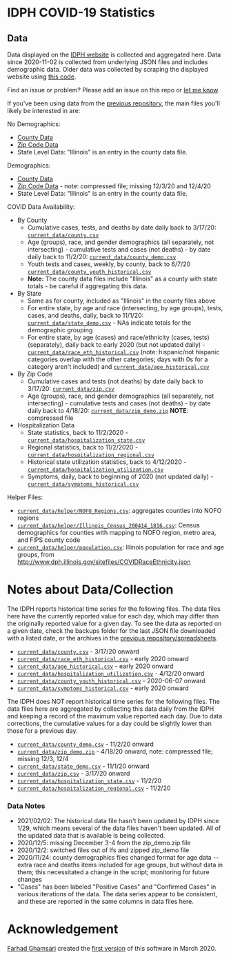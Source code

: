 # IDPH COVID-19 Statistics

## Data

Data displayed on the [IDPH website](http://www.dph.illinois.gov/covid19/covid19-statistics) is collected and aggregated here.  Data since 2020-11-02 is collected from underlying JSON files and includes demographic data.  Older data was collected by scraping the displayed website using [this code](https://github.com/FarhadGSRX/IL-Covid-Data-Repeater/).

Find an issue or problem?  Please add an issue on this repo or [let me know](mailto:christina.maimone@northwestern.edu).

If you've been using data from the [previous repository](https://github.com/FarhadGSRX/IL-Covid-Data-Repeater/), the main files you'll likely be interested in are:

No Demographics: 
* [County Data](https://github.com/cmaimone/idph_covid_data/blob/master/current_data/county.csv?raw=true)
* [Zip Code Data](https://github.com/cmaimone/idph_covid_data/blob/master/current_data/zip.csv?raw=true)
* State Level Data: "Illinois" is an entry in the county data file.

Demographics:
* [County Data](https://github.com/cmaimone/idph_covid_data/blob/master/current_data/county_demo.csv?raw=true)
* [Zip Code Data](https://github.com/cmaimone/idph_covid_data/blob/master/current_data/zip_demo.zip?raw=true) - note: compressed file; missing 12/3/20 and 12/4/20
* State Level Data: "Illinois" is an entry in the county data file.

COVID Data Availability:

* By County
  * Cumulative cases, tests, and deaths by date daily back to 3/17/20: [`current_data/county.csv`](current_data/county.csv)
  * Age (groups), race, and gender demographics (all separately, not intersecting) - cumulative tests and cases (not deaths) - by date daily back to 11/2/20: [`current_data/county_demo.csv`](current_data/county_demo.csv)
  * Youth tests and cases, weekly, by county, back to 6/7/20 [`current_data/county_youth_historical.csv`](current_data/county_youth_historical.csv)
  * **Note:** The county data files include "Illinois" as a county with state totals - be careful if aggregating this data.
* By State
  * Same as for county, included as "Illinois" in the county files above
  * For entire state, by age and race (intersecting, by age groups), tests, cases, and deaths, daily, back to 11/1/20: [`current_data/state_demo.csv`](current_data/state_demo.csv) - NAs indicate totals for the demographic grouping
  * For entire state, by age (cases) and race/ethnicity (cases, tests) (separately), daily back to early 2020 (but not updated daily) - [`current_data/race_eth_historical.csv`](current_data/race_eth_historical.csv)  (note: hispanic/not hispanic categories overlap with the other categories; days with 0s for a category aren't included) and [`current_data/age_historical.csv`](current_data/age_historical.csv)
* By Zip Code
  * Cumulative cases and tests (not deaths) by date daily back to 3/17/20: [`current_data/zip.csv`](current_data/zip.csv)
  * Age (groups), race, and gender demographics (all separately, not intersecting) - cumulative tests and cases (not deaths) - by date daily back to 4/18/20: [`current_data/zip_demo.zip`](current_data/zip_demo.zip) **NOTE**: compressed file
* Hospitalization Data
  * State statistics, back to 11/2/2020 - [`current_data/hospitalization_state.csv`](current_data/hospitalization_state.csv)
  * Regional statistics, back to 11/2/2020 - [`current_data/hospitalization_regional.csv`](current_data/hospitalization_regional.csv)
  * Historical state utilization statistics, back to 4/12/2020 - [`current_data/hospitalization_utilization.csv`](current_data/hospitalization_utilization.csv)
  * Symptoms, daily, back to beginning of 2020 (not updated daily) - [`current_data/symptoms_historical.csv`](current_data/symptoms_historical.csv)
  

Helper Files:

* [`current_data/helper/NOFO_Regions.csv`](current_data/helper/NOFO_Regions.csv): aggregates counties into NOFO regions
* [`current_data/helper/Illinois_Census_200414_1816.csv`](current_data/helper/Illinois_Census_200414_1816.csv): Census demographics for counties with mapping to NOFO region, metro area, and FIPS county code
* [`current_data/helper/population.csv`](current_data/helper/population.csv): Illinois population for race and age groups, from http://www.dph.illinois.gov/sitefiles/COVIDRaceEthnicity.json

# Notes about Data/Collection

The IDPH reports historical time series for the following files.  The data files here have the currently reported value for each day, which may differ than the originally reported value for a given day.  To see the data as reported on a given date, check the backups folder for the last JSON file downloaded with a listed date, or the archives in the [previous repository/spreadsheets](https://github.com/FarhadGSRX/IL-Covid-Data-Repeater/).

* [`current_data/county.csv`](current_data/county.csv) - 3/17/20 onward
* [`current_data/race_eth_historical.csv`](current_data/race_eth_historical.csv) - early 2020 onward
* [`current_data/age_historical.csv`](current_data/age_historical.csv) - early 2020 onward
* [`current_data/hospitalization_utilization.csv`](current_data/hospitalization_utilization.csv) - 4/12/20 onward
* [`current_data/county_youth_historical.csv`](current_data/county_youth_historical.csv) - 2020-06-07 onward
* [`current_data/symptoms_historical.csv`](current_data/symptoms_historical.csv) - early 2020 onward

The IDPH does NOT report historical time series for the following files.  The data files here are aggregated by collecting this data daily from the IDPH and keeping a record of the maximum value reported each day.  Due to data corrections, the cumulative values for a day could be slightly lower than those for a previous day.

* [`current_data/county_demo.csv`](current_data/county_demo.csv) - 11/2/20 onward
* [`current_data/zip_demo.zip`](current_data/zip_demo.zip) - 4/18/20 onward, note: compressed file; missing 12/3, 12/4
* [`current_data/state_demo.csv`](current_data/state_demo.csv) - 11/1/20 onward
* [`current_data/zip.csv`](current_data/zip.csv) - 3/17/20 onward
* [`current_data/hospitalization_state.csv`](current_data/hospitalization_state.csv) - 11/2/20
* [`current_data/hospitalization_regional.csv`](current_data/hospitalization_regional.csv) - 11/2/20


### Data Notes

* 2021/02/02: The historical data file hasn't been updated by IDPH since 1/29, which means several of the data files haven't been updated.  All of the updated data that is available is being collected.
* 2020/12/5: missing December 3-4 from the zip_demo.zip file
* 2020/12/2: switched files out of lfs and zipped zip_demo file
* 2020/11/24: county demographics files changed format for age data -- extra race and deaths items included for age groups, but without data in them; this necessitated a change in the script; monitoring for future changes
* "Cases" has been labeled "Positive Cases" and "Confirmed Cases" in various iterations of the data.  The data series appear to be consistent, and these are reported in the same columns in data files here.


# Acknowledgement

[Farhad Ghamsari](https://github.com/FarhadGSRX) created the [first version](https://github.com/FarhadGSRX/IL-Covid-Data-Repeater/) of this software in March 2020.

